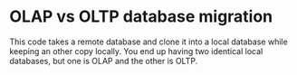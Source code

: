 # OLAP vs OLTP database migration

This code takes a remote database and clone it into a local database while keeping an other copy locally. You end up having two identical local databases, but one is OLAP and the other is OLTP.
